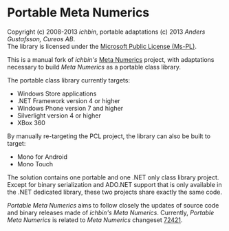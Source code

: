 Portable Meta Numerics
======================

Copyright (c) 2008-2013 *ichbin*, portable adaptations (c) 2013 *Anders Gustafsson, Cureos AB*.<br/>The library is licensed under the [Microsoft Public License (Ms-PL)](http://opensource.org/licenses/MS-PL).

This is a manual fork of *ichbin's* [Meta Numerics](https://metanumerics.codeplex.com/) project, with adaptations necessary to build *Meta Numerics* as a portable class library.

The portable class library currently targets:

* Windows Store applications
* .NET Framework version 4 or higher
* Windows Phone version 7 and higher
* Silverlight version 4 or higher
* XBox 360

By manually re-targeting the PCL project, the library can also be built to target:

* Mono for Android
* Mono Touch

The solution contains one portable and one .NET only class library project. Except for binary serialization and ADO.NET support that is only available in the .NET dedicated library, these two projects share exactly the same code.

*Portable Meta Numerics* aims to follow closely the updates of source code and binary releases made of *ichbin's Meta Numerics*. Currently, *Portable Meta Numerics* is related to *Meta Numerics* changeset [72421](https://metanumerics.codeplex.com/SourceControl/changeset/72421).
